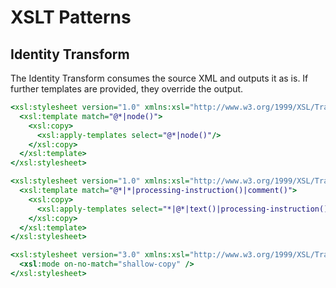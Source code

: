 # XSLT Patterns

## Identity Transform

The Identity Transform consumes the source XML and outputs it as is. If further templates are provided, they override the output.

```xslt
<xsl:stylesheet version="1.0" xmlns:xsl="http://www.w3.org/1999/XSL/Transform">
  <xsl:template match="@*|node()">
    <xsl:copy>
      <xsl:apply-templates select="@*|node()"/>
    </xsl:copy>
  </xsl:template>
</xsl:stylesheet>
```

```xslt
<xsl:stylesheet version="1.0" xmlns:xsl="http://www.w3.org/1999/XSL/Transform">
  <xsl:template match="@*|*|processing-instruction()|comment()">
    <xsl:copy>
      <xsl:apply-templates select="*|@*|text()|processing-instruction()|comment()"/>
    </xsl:copy>
  </xsl:template>
</xsl:stylesheet>
```

```xslt
<xsl:stylesheet version="3.0" xmlns:xsl="http://www.w3.org/1999/XSL/Transform">
  <xsl:mode on-no-match="shallow-copy" />
</xsl:stylesheet>
```
